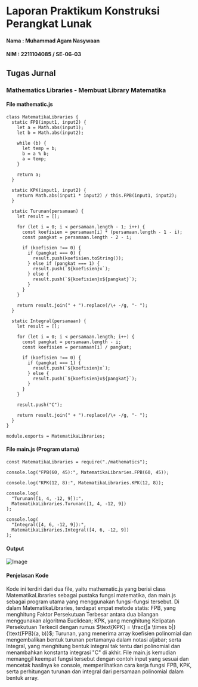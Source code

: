 # Laporan Praktikum Konstruksi Perangkat Lunak
#### Nama : Muhammad Agam Nasywaan
#### NIM : 2211104085 / SE-06-03

## Tugas Jurnal

### Mathematics Libraries - Membuat Library Matematika

#### File mathematic.js

```
class MatematikaLibraries {
  static FPB(input1, input2) {
    let a = Math.abs(input1);
    let b = Math.abs(input2);

    while (b) {
      let temp = b;
      b = a % b;
      a = temp;
    }

    return a;
  }

  static KPK(input1, input2) {
    return Math.abs(input1 * input2) / this.FPB(input1, input2);
  }

  static Turunan(persamaan) {
    let result = [];

    for (let i = 0; i < persamaan.length - 1; i++) {
      const koefisien = persamaan[i] * (persamaan.length - 1 - i);
      const pangkat = persamaan.length - 2 - i;

      if (koefisien !== 0) {
        if (pangkat === 0) {
          result.push(koefisien.toString());
        } else if (pangkat === 1) {
          result.push(`${koefisien}x`);
        } else {
          result.push(`${koefisien}x${pangkat}`);
        }
      }
    }

    return result.join(" + ").replace(/\+ -/g, "- ");
  }

  static Integral(persamaan) {
    let result = [];

    for (let i = 0; i < persamaan.length; i++) {
      const pangkat = persamaan.length - i;
      const koefisien = persamaan[i] / pangkat;

      if (koefisien !== 0) {
        if (pangkat === 1) {
          result.push(`${koefisien}x`);
        } else {
          result.push(`${koefisien}x${pangkat}`);
        }
      }
    }

    result.push("C");

    return result.join(" + ").replace(/\+ -/g, "- ");
  }
}

module.exports = MatematikaLibraries;
```

#### File main.js (Program utama)

```
const MatematikaLibraries = require("./mathematics");

console.log("FPB(60, 45):", MatematikaLibraries.FPB(60, 45));

console.log("KPK(12, 8):", MatematikaLibraries.KPK(12, 8));

console.log(
  "Turunan([1, 4, -12, 9]):",
  MatematikaLibraries.Turunan([1, 4, -12, 9])
);

console.log(
  "Integral([4, 6, -12, 9]):",
  MatematikaLibraries.Integral([4, 6, -12, 9])
);
```

#### Output
![Image](https://github.com/user-attachments/assets/5af3d05b-7baa-4191-ba6c-38ad00e4b25b)

#### Penjelasan Kode
Kode ini terdiri dari dua file, yaitu mathematic.js yang berisi class MatematikaLibraries sebagai pustaka fungsi matematika, dan main.js sebagai program utama yang menggunakan fungsi-fungsi tersebut. Di dalam MatematikaLibraries, terdapat empat metode statis: FPB, yang menghitung Faktor Persekutuan Terbesar antara dua bilangan menggunakan algoritma Euclidean; KPK, yang menghitung Kelipatan Persekutuan Terkecil dengan rumus $\text{KPK} = \frac{|a \times b|}{\text{FPB}(a, b)}$; Turunan, yang menerima array koefisien polinomial dan mengembalikan bentuk turunan pertamanya dalam notasi aljabar; serta Integral, yang menghitung bentuk integral tak tentu dari polinomial dan menambahkan konstanta integrasi "C" di akhir. File main.js kemudian memanggil keempat fungsi tersebut dengan contoh input yang sesuai dan mencetak hasilnya ke console, memperlihatkan cara kerja fungsi FPB, KPK, serta perhitungan turunan dan integral dari persamaan polinomial dalam bentuk array.
